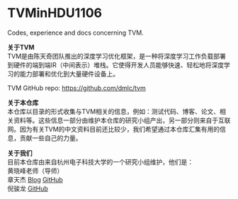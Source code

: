 # TVMinHDU1106  
Codes, experience and docs concerning TVM.  

**关于TVM**  
TVM是由陈天奇团队推出的深度学习优化框架，是一种将深度学习工作负载部署到硬件的端到端IR（中间表示）堆栈。它使得开发人员能够快速、轻松地将深度学习的能力部署和优化到大量硬件设备上。  

TVM GitHub repo: <https://github.com/dmlc/tvm>  

**关于本仓库**  
本仓库以目录的形式收集与TVM相关的信息，例如：测试代码、博客、论文、相关资料等。这些信息一部分由维护本仓库的研究小组产出，另一部分则来自于互联网。因为有关TVM的中文资料目前还比较少，我们希望通过本仓库汇集有用的信息，贡献一些自己的力量。  

**关于我们**  
目前本仓库由来自杭州电子科技大学的一个研究小组维护，他们是：  
黄晓峰老师（导师）  
章天杰 [Blog](http://imztj.cn) [GitHub](https://github.com/ztjryg4/)  
倪骏龙 [GitHub](https://github.com/zh-Spike)  
